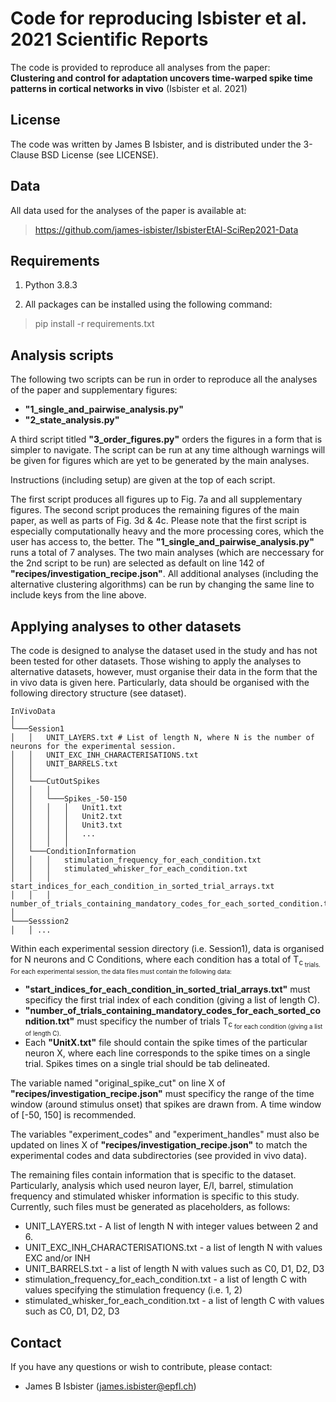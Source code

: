# Code for reproducing Isbister et al. 2021 Scientific Reports

The code is provided to reproduce all analyses from the paper:  
**Clustering and control for adaptation uncovers time-warped spike time patterns in cortical networks in vivo** (Isbister et al. 2021)

## License
The code was written by James B Isbister, and is distributed under the 3-Clause BSD License (see LICENSE).

## Data
All data used for the analyses of the paper is available at:  
> https://github.com/james-isbister/IsbisterEtAl-SciRep2021-Data

## Requirements
1. Python 3.8.3

2. All packages can be installed using the following command:
> pip install -r requirements.txt


 
## Analysis scripts
The following two scripts can be run in order to reproduce all the analyses of the paper and supplementary figures:
- **"1_single_and_pairwise_analysis.py"**
- **"2_state_analysis.py"**

A third script titled **"3_order_figures.py"** orders the figures in a form that is simpler to navigate. The script can be run at any time although warnings will be given for figures which are yet to be generated by the main analyses.

Instructions (including setup) are given at the top of each script.

The first script produces all figures up to Fig. 7a and all supplementary figures. The second script produces the remaining figures of the main paper, as well as parts of Fig. 3d & 4c. Please note that the first script is especially computationally heavy and the more processing cores, which the user has access to, the better. The **"1_single_and_pairwise_analysis.py"** runs a total of 7 analyses. The two main analyses (which are neccessary for the 2nd script to be run) are selected as default on line 142 of **"recipes/investigation_recipe.json"**. All additional analyses (including the alternative clustering algorithms) can be run by changing the same line to include keys from the line above.


## Applying analyses to other datasets
The code is designed to analyse the dataset used in the study and has not been tested for other datasets. Those wishing to apply the analyses to alternative datasets, however, must organise their data in the form that the in vivo data is given here. Particularly, data should be organised with the following directory structure (see dataset).


```
InVivoData 
│
└───Session1
│   │   UNIT_LAYERS.txt # List of length N, where N is the number of neurons for the experimental session.
│   │   UNIT_EXC_INH_CHARACTERISATIONS.txt
│   │	UNIT_BARRELS.txt
│   │
│   └───CutOutSpikes
│   │   │
│	│	└───Spikes_-50-150
│   │   │	│	Unit1.txt
│   │   │	│	Unit2.txt
│   │   │	│	Unit3.txt	
│   │   │	│	...
│   │   │	│
│   └───ConditionInformation
│   │   │	stimulation_frequency_for_each_condition.txt
│   │   │	stimulated_whisker_for_each_condition.txt
│   │   │	start_indices_for_each_condition_in_sorted_trial_arrays.txt	
│   │   │	number_of_trials_containing_mandatory_codes_for_each_sorted_condition.txt
│
└───Sesssion2
│   │ ...	
```

Within each experimental session directory (i.e. Session1), data is organised for N neurons and C Conditions, where each condition has a total of T<sub>c<sub> trials. For each experimental session, the data files must contain the following data:
- **"start_indices_for_each_condition_in_sorted_trial_arrays.txt"**	must specificy the first trial index of each condition (giving a list of length C).
- **"number_of_trials_containing_mandatory_codes_for_each_sorted_condition.txt"**	must specificy the number of trials T<sub>c<sub> for each condition (giving a list of length C).
- Each **"UnitX.txt"** file should contain the spike times of the particular neuron X, where each line corresponds to the spike times on a single trial. Spikes times on a single trial should be tab delineated.

The variable named "original_spike_cut" on line X of **"recipes/investigation_recipe.json"** must specificy the range of the time window (around stimulus onset) that spikes are drawn from. A time window of [-50, 150] is recommended. 

The variables "experiment_codes" and "experiment_handles" must also be updated on lines X of **"recipes/investigation_recipe.json"** to match the experimental codes and data subdirectories (see provided in vivo data).

The remaining files contain information that is specific to the dataset. Particularly, analysis which used neuron layer, E/I, barrel, stimulation frequency and stimulated whisker information is specific to this study. Currently, such files must be generated as placeholders, as follows:
- UNIT_LAYERS.txt - A list of length N with integer values between 2 and 6.
- UNIT_EXC_INH_CHARACTERISATIONS.txt - a list of length N with values EXC and/or INH
- UNIT_BARRELS.txt - a list of length N with values such as C0, D1, D2, D3
- stimulation_frequency_for_each_condition.txt - a list of length C with values specifying the stimulation frequency (i.e. 1, 2)
- stimulated_whisker_for_each_condition.txt - a list of length C with values such as C0, D1, D2, D3

## Contact
If you have any questions or wish to contribute, please contact: 
- James B Isbister (james.isbister@epfl.ch)
